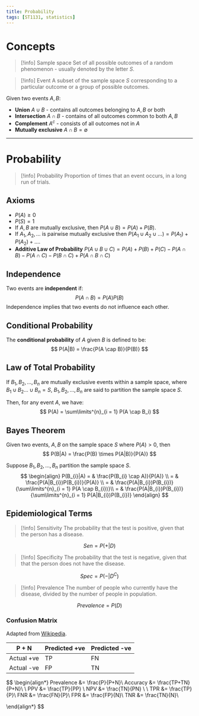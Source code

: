 ```yaml
---
title: Probability
tags: [ST1131, statistics]
---
```

# Concepts

> [!info] Sample space
> Set of all possible outcomes of a random phenomenon - usually denoted by the letter $S$.

> [!info] Event
> A subset of the sample space $S$ corresponding to a particular outcome or a group of possible outcomes.

Given two events $A, B$:
- **Union** $A \cup B$ - contains all outcomes belonging to $A, B$ or both
- **Intersection** $A \cap B$ - contains of all outcomes common to both $A,B$
- **Complement** $A^{c}$ - consists of all outcomes not in $A$
- **Mutually exclusive** $A \cap B = \emptyset$ 

---
# Probability

> [!info] Probability
> Proportion of times that an event occurs, in a long run of trials.
## Axioms

- $P(A) \geq 0$
- $P(S) = 1$
- If $A,B$ are mutually exclusive, then $P(A \cup B) = P(A) + P(B)$.
- If $A_{1}, A_{2}, ...$ is pairwise mutually exclusive then $P(A_{1} \cup A_{2} \cup ...) = P(A_{1}) + P(A_{2}) + ....$
- **Additive Law of Probability** $P(A \cup B \cup C) = P(A) + P(B) + P(C) - P(A \cap B) - P(A \cap C) - P(B \cap C) + P(A \cap B \cap C)$

## Independence

Two events are **independent** if:
$$
P(A \cap B) = P(A)P(B)
$$
Independence implies that two events do not influence each other.

## Conditional Probability

The **conditional probability** of $A$ given $B$ is defined to be:
$$
P(A|B) = \frac{P(A \cap B)}{P(B)}
$$
## Law of Total Probability

If $B_{1}, B_{2}, ..., B_n$ are mutually exclusive events within a sample space, where $B_{1} \cup B_{2} ... \cup B_{n} = S$, $B_{1}, B_{2}, ..., B_n$ are said to partition the sample space $S$.

Then, for any event $A$, we have:
$$
P(A) = \sum\limits^{n}_{i = 1} P(A \cap B_i)
$$

## Bayes Theorem

Given two events, $A,B$ on the sample space $S$ where $P(A) > 0$, then
$$
P(B|A) = \frac{P(B) \times P(A|B)}{P(A)}
$$

Suppose $B_{1}, B_{2}, ..., B_n$ partition the sample space $S$.
$$
\begin{align}
P(B_{i}|A) = & \frac{P(B_{i} \cap A)}{P(A)} \\
= & \frac{P(A|B_{i})P(B_{i})}{P(A)} \\
= & \frac{P(A|B_{i})P(B_{i})}{\sum\limits^{n}_{i = 1} P(A \cap B_{i})}\\
= & \frac{P(A|B_{i})P(B_{i})}{\sum\limits^{n}_{i = 1} P(A|B_{i})P(B_{i})}
\end{align}
$$

## Epidemiological Terms

> [!info] Sensitivity
> The probability that the test is positive, given that the person has a disease.

$$
Sen = P(+|D)
$$

> [!info] Specificity
> The probability that the test is negative, given that that the person does not have the disease.

$$
Spec = P(- | D^C)
$$


> [!info] Prevalence
> The number of people who currently have the disease, divided by the number of people in population.

$$
Prevalence = P(D)
$$
### Confusion Matrix

Adapted from [Wikipedia](https://en.wikipedia.org/wiki/Sensitivity_and_specificity).

| P + N      | Predicted +ve | Predicted -ve |
| ---------- | ------------- | ------------- |
| Actual +ve | TP            | FN            |
| Actual -ve | FP            | TN            |
$$
\begin{align*}
Prevalence &= \frac{P}{P+N}\\
Accuracy &= \frac{TP+TN}{P+N}\\
\\
PPV &= \frac{TP}{PP} \\
NPV &= \frac{TN}{PN} \\
\\
TPR &= \frac{TP}{P}\\
FNR &= \frac{FN}{P}\\
FPR &= \frac{FP}{N}\\
TNR &= \frac{TN}{N}\\
 
\end{align*}
$$
